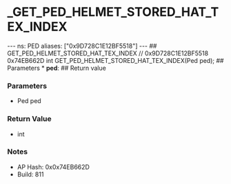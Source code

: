 # _GET_PED_HELMET_STORED_HAT_TEX_INDEX

--- ns: PED aliases: ["0x9D728C1E12BF5518"] --- ## GET_PED_HELMET_STORED_HAT_TEX_INDEX  // 0x9D728C1E12BF5518 0x74EB662D int GET_PED_HELMET_STORED_HAT_TEX_INDEX(Ped ped);  ## Parameters * **ped**:  ## Return value

### Parameters
* Ped ped

### Return Value
* int

### Notes
* AP Hash: 0x0x74EB662D
* Build: 811

